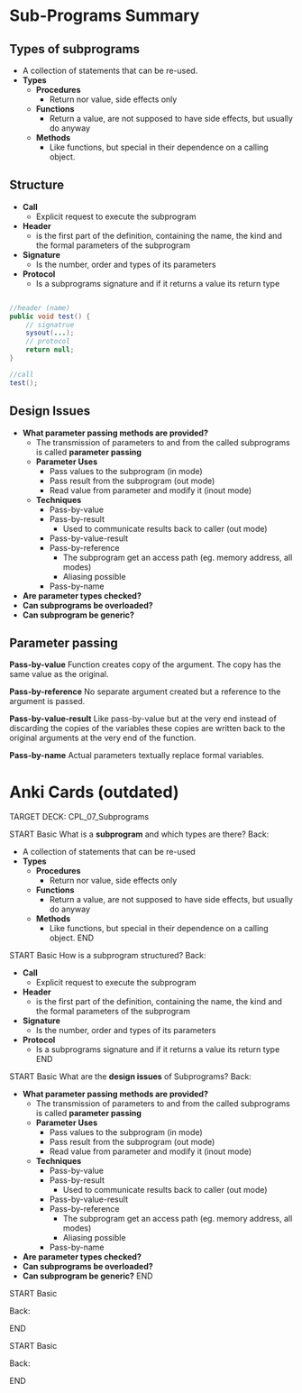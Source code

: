 # Sub-Programs Summary 

## Types of subprograms 
- A collection of statements that can be re-used.
- **Types**
	- **Procedures**
		- Return nor value, side effects only
	- **Functions**
		- Return a value, are not supposed to have side effects, but usually do anyway
	- **Methods**
		- Like functions, but special in their dependence on a calling object. 


## Structure 
- **Call**
	- Explicit request to execute the subprogram
- **Header**
	- is the first part of the definition, containing the name, the kind and the formal parameters of the subprogram 
- **Signature**
	- Is the number, order and types of its parameters
- **Protocol**
	- Is a subprograms signature and if it returns a value its return type

```java

//header (name) 
public void test() {
	// signatrue
	sysout(...);
	// protocol	
	return null;
}

//call 
test();
```

## Design Issues 
- **What parameter passing methods are provided?**
	- The transmission of parameters to and from the called subprograms is called **parameter passing**
	- **Parameter Uses**
		- Pass values to the subprogram (in mode)
		- Pass result from the subprogram (out mode)
		- Read value from parameter and modify it (inout mode)
	- **Techniques**
		- Pass-by-value
		- Pass-by-result
			- Used to communicate results back to caller (out mode)
		- Pass-by-value-result
		- Pass-by-reference
			- The subprogram get an access path (eg. memory address, all modes)
			- Aliasing possible
		- Pass-by-name
- **Are parameter types checked?**
- **Can subprograms be overloaded?**
- **Can subprogram be generic?**

## Parameter passing 
**Pass-by-value**
Function creates copy of the argument. The copy has the same value as the original. 

**Pass-by-reference**
No separate argument created but a reference to the argument is passed.

**Pass-by-value-result**
Like pass-by-value but at the very end instead of discarding the copies of the variables these copies are written back to the original arguments at the very end of the function. 

**Pass-by-name**
Actual parameters textually replace formal variables.

# Anki Cards (outdated)

TARGET DECK: CPL_07_Subprograms

START
Basic
What is a **subprogram** and which types are there?
Back:
- A collection of statements that can be re-used
- **Types**
	- **Procedures**
		- Return nor value, side effects only
	- **Functions**
		- Return a value, are not supposed to have side effects, but usually do anyway
	- **Methods**
		- Like functions, but special in their dependence on a calling object. 
END


START
Basic
How is a subprogram structured? 
Back:
- **Call**
	- Explicit request to execute the subprogram
- **Header**
	- is the first part of the definition, containing the name, the kind and the formal parameters of the subprogram 
- **Signature**
	- Is the number, order and types of its parameters
- **Protocol**
	- Is a subprograms signature and if it returns a value its return type
END

START
Basic
What are the **design issues** of Subprograms?
Back:
- **What parameter passing methods are provided?**
	- The transmission of parameters to and from the called subprograms is called **parameter passing**
	- **Parameter Uses**
		- Pass values to the subprogram (in mode)
		- Pass result from the subprogram (out mode)
		- Read value from parameter and modify it (inout mode)
	- **Techniques**
		- Pass-by-value
		- Pass-by-result
			- Used to communicate results back to caller (out mode)
		- Pass-by-value-result
		- Pass-by-reference
			- The subprogram get an access path (eg. memory address, all modes)
			- Aliasing possible
		- Pass-by-name
- **Are parameter types checked?**
- **Can subprograms be overloaded?**
- **Can subprogram be generic?**
END

START
Basic

Back:

END

START
Basic

Back:

END

